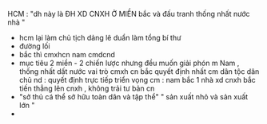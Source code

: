 HCM : "dh này là ĐH  XD CNXH Ở MIỀN bắc và đấu tranh thống nhất nước nhà "
- hcm lại làm chủ tịch dảng lê duẩn làm tổng bí thư 
- đường lối 
- bắc thì cmxhcn nam cmdcnd 
- mục tiêu 2 miền - 2 chiến lược nhưng đều muốn giải phón m Nam , thống nhất dất nước 
vai trò 
cmxh cn bắc quyết định nhất 
cm dân tộc dân chủ nd : quyết định trực tiếp 
triển vọng cm : nam bắc 1 nhà 
xd cnxh bắc 
tiến thẳng lên cnxh , không trải tư bản cn 
- "sở thủ cá thể sở hữu toàn dân và tập thể" " sản xuất nhỏ và sản xuất lớn " 
-